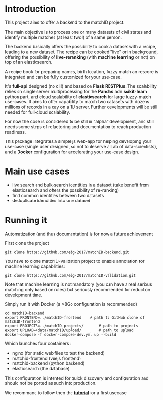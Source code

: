 # Introduction

This project aims to offer a backend to the matchID project.

The main objective is to process one or many datasets of civil states and identify multiple matches (at least two!) of a same person.

The backend basically offers the possibility to cook a dataset with a recipe, leading to a new dataset.
The recipe can be cooked "live" or in background, offering the possibility of **live-reranking** (with **machine learning** or not) on top of an elasticsearch.

A recipe book for preparing names, birth location, fuzzy match an rescore is integrated and can be fully customized for your use-case.

It's **full-api** designed (no cli!) and based on **Flask RESTPlus**.
The scalability relies on single server multiprocessing for the **Pandas** adn **scikit-learn** python part,
and cloud scalability of **elasticsearch** for large fuzzy-match use-cases.
It aims to offer capability to match two datasets with dozens millions of records in a day on a 1U server. Further developments will be still needed for full-cloud scalability.

For now the code is considered to be still in "alpha" development, and still needs some steps of refactoring and documentation to reach production readiness.

This package integrates a simple js web-app for helping developing your use-case (single user designed, so not to deserve a Lab of data-scientists),
and a **Docker** configuration for accelerating your use-case design.


# Main use cases

- live search and bulk-search identities in a dataset (take benefit from elasticsearch and offers the possibility of re-ranking)
- find common identities between two datasets
- deduplicate idendities into one dataset

# Running it
Automatization (and thus documentation) is for now a future achievement

First clone the project
```
git clone https://github.com/eig-2017/matchID-backend.git
```

You have to clone matchID-validation project to enable annotation for machine learning capabilities:
```
git clone https://github.com/eig-2017/matchID-validation.git
```

Note that machine learning is not mandatory (you can have a real serious matching only based on rules) but seriously recommended for reduction development time.

Simply run it with Docker (a >8Go configuration is recommended)
```
cd matchID-backend
export FRONTEND=../matchID-frontend    # path to GitHub clone of matchID-frontend
export PROJECTS=../matchID-projects/       # path to projects
export UPLOAD=/data/matchID/upload/        # path to upload
docker-compose -f docker-compose-dev.yml up --build
```

Which launches four containers :
- nginx (for static web files to test the backend)
- matchid-frontend (vuejs frontend)
- matchid-backend (python backend)
- elasticsearch (the database)

This configuration is intented for quick discovery and configuration and should not be ported as such into production.


We recommand to follow then the [**tutorial**](docs/tutorial.md) for a first usecase.
